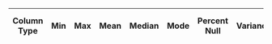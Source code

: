 | Column Type   | Min   | Max   | Mean   | Median   | Mode   | Percent Null   | Variance   | Standard Deviation   | Interquartile Range   | Coefficient of Variation   | Unique Values Count   |
|---------------|-------|-------|--------|----------|--------|----------------|------------|----------------------|-----------------------|----------------------------|-----------------------|